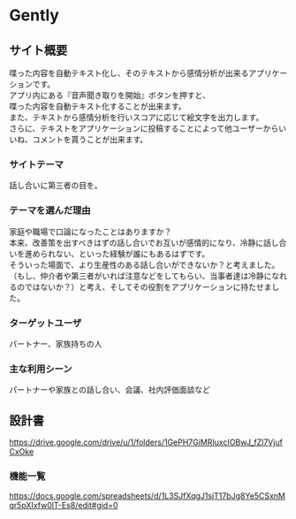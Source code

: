 # Gently

## サイト概要
喋った内容を自動テキスト化し、そのテキストから感情分析が出来るアプリケーションです。<br>
アプリ内にある『音声聞き取りを開始』ボタンを押すと、<br>
喋った内容を自動テキスト化することが出来ます。<br>
また、テキストから感情分析を行いスコアに応じて絵文字を出力します。<br>
さらに、テキストをアプリケーションに投稿することによって他ユーザーからいいね、コメントを貰うことが出来ます。
### サイトテーマ
話し合いに第三者の目を。
### テーマを選んだ理由
家庭や職場で口論になったことはありますか？<br>
本来、改善策を出すべきはずの話し合いでお互いが感情的になり、冷静に話し合いを進められない、といった経験が誰にもあるはずです。<br>
そういった場面で、より生産性のある話し合いができないか？と考えました。<br>
（もし、仲介者や第三者がいれば注意などをしてもらい、当事者達は冷静になれるのではないか？）と考え、そしてその役割をアプリケーションに持たせました。
### ターゲットユーザ
パートナー、家族持ちの人
### 主な利用シーン
パートナーや家族との話し合い、会議、社内評価面談など
## 設計書
https://drive.google.com/drive/u/1/folders/1GePH7GiMRIuxcIOBwJ_fZl7VjufCxOke
### 機能一覧
https://docs.google.com/spreadsheets/d/1L3SJfXqgJ1sjT17bJg8Ye5CSxnMqr5pXIxfw0lT-Es8/edit#gid=0


